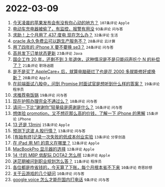 # 2022-03-09

1. [今天凌晨的苹果发布会有没有你心动的地方？](https://www.v2ex.com/t/839002) `107条评论` `Apple`
1. [电动车充电器被偷了，有监控，报警有用没](https://www.v2ex.com/t/839012) `93条评论` `问与答`
1. [求助！上个月用了 437 度电 现在怎么办？](https://www.v2ex.com/t/839095) `32条评论` `生活`
1. [oracle 永久免费云可以跑生产服务不？](https://www.v2ex.com/t/839077) `28条评论` `云计算`
1. [用了四年的 iPhone X 要不要换 se3？](https://www.v2ex.com/t/839004) `24条评论` `问与答`
1. [高并发下订单状态更新](https://www.v2ex.com/t/839046) `23条评论` `Java`
1. [国企工作 20 年，还剩不到 3 年退休，这种情况是不是只能闷声吃个 N 的补偿了？](https://www.v2ex.com/t/839042) `21条评论` `职场话题`
1. [是不是买了 AppleCare+ 后，就算电脑砸烂了也是花 2000 多就能修好或换新？](https://www.v2ex.com/t/839034) `20条评论` `Apple`
1. [在前端面试八股中，问到 Promise 时面试官是想听到什么样的答案？](https://www.v2ex.com/t/839079) `19条评论` `程序员`
1. [求推荐电饭锅](https://www.v2ex.com/t/839023) `19条评论` `问与答`
1. [现在护照办理完全不通过么？](https://www.v2ex.com/t/839038) `18条评论` `问与答`
1. [请问一下比“谢谢你”轻量级是感谢是什么？](https://www.v2ex.com/t/839118) `16条评论` `问与答`
1. [想体验 promotion，又不想花那么高的价钱，了解一下 iPhone 的黑解](https://www.v2ex.com/t/839039) `15条评论` `iPhone`
1. [13 还是 13mini](https://www.v2ex.com/t/839026) `15条评论` `Apple`
1. [预测下这波 A 股行情？](https://www.v2ex.com/t/839065) `13条评论` `问与答`
1. [[有始有终]记录一次失败的低成本创业实验](https://www.v2ex.com/t/839041) `13条评论` `分享创造`
1. [在 iPad 用 M1 的意义在哪里？](https://www.v2ex.com/t/839088) `12条评论` `Apple`
1. [MacBookPro 显示器的选择](https://www.v2ex.com/t/839028) `12条评论` `Apple`
1. [14 寸的 MBP 低配玩 DOTA2 怎么样](https://www.v2ex.com/t/839014) `12条评论` `Apple`
1. [迷茫期被问到职业规划怎么答？](https://www.v2ex.com/t/839032) `11条评论` `程序员`
1. [各位都是咋省钱的，今天算了下账，每个月根本省不下来](https://www.v2ex.com/t/839103) `10条评论` `奇思妙想`
1. [关于云游戏的几个疑问](https://www.v2ex.com/t/839059) `10条评论` `问与答`
1. [google voice 怎么才能在国内打电话](https://www.v2ex.com/t/839104) `9条评论` `问与答`
